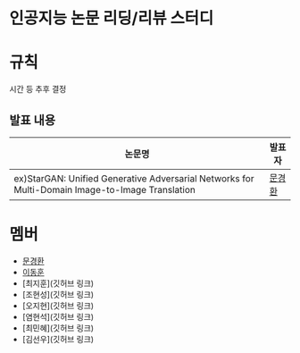 # 인공지능 논문 리딩/리뷰 스터디

# 규칙

시간 등 추후 결정

## 발표 내용

|논문명|발표자|
|---|---|
|ex)StarGAN: Unified Generative Adversarial Networks for Multi-Domain Image-to-Image Translation|[문경환](https://github.com/drmoon-1st/Paper-Review/blob/main/StarGAN%3A%20Unified%20Generative%20Adversarial%20Networks%20for%20Multi-Domain%20Image-to-Image%20Translation/StarGAN.pdf)|


# 멤버

- [문경환](https://github.com/drmoon-1st)
- [이동훈](https://github.com/bluelemon61)
- [최지훈](깃허브 링크)
- [조현성](깃허브 링크)
- [오지현](깃허브 링크)
- [염현석](깃허브 링크)
- [최민혜](깃허브 링크)
- [김선우](깃허브 링크)
